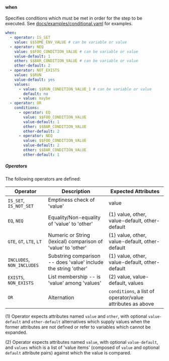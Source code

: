 #### when
Specifies conditions which must be met in order for the step to be executed. See
[docs/examples/conditional.yaml](https://github.com/salesforce/cix/blob/master/docs/examples/conditional.yaml)
for examples.

```yaml
when:
  - operator: IS_SET
    value: $$SOME_ENV_VALUE # can be variable or value
  - operator: NEQ
    value: $$FOO_CONDITION_VALUE # can be variable or value
    value-default: 1
    other: $$BAR_CONDITION_VALUE # can be variable or value
    other-default: 2
  - operator: NOT_EXISTS
    value: $$RUN
    value-default: yes
    values:
      - value: $$RUN_CONDITION_VALUE_1 # can be variable or value
        default: no
      - value: maybe
  - operator: OR
    conditions:
      - operator: EQ
        value: $$FOO_CONDITION_VALUE
        value-default: 1
        other: $$BAR_CONDITION_VALUE
        other-default: 2
      - operator: NEQ
        value: $$FOO_CONDITION_VALUE
        value-default: 2
        other: $$BAR_CONDITION_VALUE
        other-default: 1
```

##### Operators
The following operators are defined:

| Operator | Description | Expected Attributes |
| --- | --- | --- |
| `IS_SET`, `IS_NOT_SET` | Emptiness check of 'value' | value |
| `EQ`, `NEQ` | Equality/Non-equality of 'value' to 'other' | (1) value, other, value-default, other-default |
| `GTE`, `GT`, `LTE`, `LT` | Numeric or String (lexical) comparison of 'value' to 'other' | (1) value, other, value-default, other-default |
| `INCLUDES`, `NON_INCLUDES` | Substring comparison -- does 'value' include the string 'other' | (1) value, other, value-default, other-default |
| `EXISTS`, `NON_EXISTS` | List membership -- is 'value' among 'values' | (2) value, value-default, values |
| `OR` | Alternation | `conditions`, a list of operator/value attributes as above |

(1) Operator expects attributes named `value` and `other`, with optional `value-default` and `other-default`
alternatives which supply values when the former attributes are not defined or refer to variables which cannot
be expanded.

(2) Operator expects attributes named `value`, with optional `value-default`, and `values` which is a list of 'value items'
(composed of `value` and optional `default` attribute pairs) against which the value is compared.
